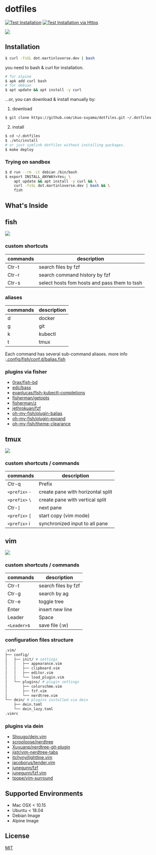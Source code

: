 # dotfiles
[![Test Installation](https://github.com/ikuo-suyama/dotfiles/workflows/Test%20Installation/badge.svg)](https://github.com/ikuo-suyama/dotfiles/actions?query=workflow%3A%22Test+Installation%22)
[![Test Installation via Https](https://github.com/ikuo-suyama/dotfiles/workflows/Test%20Installation%20via%20Https/badge.svg)](https://github.com/ikuo-suyama/dotfiles/actions?query=workflow%3A%22Test+Installation+via+Https%22) 

![](https://raw.github.com/ikuo-suyama/dotfiles/images/terminal.png)

## Installation
```sh
$ curl -fsSL dot.martinloverse.dev | bash
```

you need to bash & curl for installation.
```sh
# for alpine
$ apk add curl bash
# for debian
$ apt update && apt install -y curl
```

...or, you can download & install manually by:
1. download
```sh
$ git clone https://github.com/ikuo-suyama/dotfiles.git ~/.dotfiles
```

2. install
```sh
$ cd ~/.dotfiles
$ ./etc/install
# or just symlink dotfiles without installing packages.
$ make deploy
```

### Trying on sandbox
```sh
$ d run --rm -it debian /bin/bash
$ export INSTALL_ANYWAY=Yes; \
    apt update && apt install -y curl && \
    curl -fsSL dot.martinloverse.dev | bash && \
    fish
```

## What's Inside
## fish
![](https://raw.github.com/ikuo-suyama/dotfiles/images/fish.png)

### custom shortcuts
| commands | description |
|--|--|
| Ctr-t | search files by fzf |
| Ctr-r | search command history by fzf |
| Ctr-s | select hosts fom hosts and pass them to tssh |

### aliases
| commands | description |
|--|--|
| d | docker |
| g | git |
| k | kubectl |
| t | tmux |

Each command has several sub-command aliases.
more info :[.config/fish/conf.d/balias.fish](https://github.com/ikuo-suyama/dotfiles/blob/master/.config/fish/conf.d/balias.fish)

### plugins via fisher
- [0rax/fish-bd](https://github.com/0rax/fish-bd)
- [edc/bass](https://github.com/edc/bass)
- [evanlucas/fish-kubectl-completions](https://github.com/evanlucas/fish-kubectl-completions)
- [fisherman/getopts](https://github.com/fisherman/getopts)
- [fisherman/z](https://github.com/fisherman/z)
- [jethrokuan/fzf](https://github.com/jethrokuan/fzf)
- [oh-my-fish/plugin-balias](https://github.com/oh-my-fish/plugin-balias)
- [oh-my-fish/plugin-expand](https://github.com/oh-my-fish/plugin-expand)
- [oh-my-fish/theme-clearance](https://github.com/oh-my-fish/theme-clearance)

## tmux
![](https://raw.github.com/ikuo-suyama/dotfiles/images/tmux.png)

### custom shortcuts / commands
| commands | description |
|--|--|
| Ctr-q | Prefix |
| `<prefix>` `-` | create pane with horizontal split |
| `<prefix>` `\` | create pane with vertical split |
| Ctr-`]` | next pane |
| `<prefix>` `[` | start copy (vim mode) |
| `<prefix>` i | synchronized input to all pane |

## vim
![](https://raw.github.com/ikuo-suyama/dotfiles/images/vim.png)

### custom shortcuts / commands
| commands | description |
|--|--|
| Ctr-t | search files by fzf |
| Ctr-g | search by ag |
| Ctr-e | toggle tree |
| Enter | insert new line |
| Leader | Space |
| `<Leader>`s | save file (:w) |

### configuration files structure
```sh
.vim/
├── config/
│   ├── init/ # settings
│   │   ├── appearance.vim
│   │   ├── clipboard.vim
│   │   ├── editor.vim
│   │   └── load_plugin.vim
│   └── plugins/ # plugin settings
│       ├── colorschme.vim
│       ├── fzf.vim
│       └── nerdtree.vim
└── dein/ # plugins installed via dein
    ├── dein.toml
    └── dein_lazy.toml
.vimrc
```

### plugins via dein
- [Shougo/dein.vim](https://github.com/Shougo/dein.vim)
- [scrooloose/nerdtree](https://github.com/scrooloose/nerdtree)
- [Xuyuanp/nerdtree-git-plugin](https://github.com/Xuyuanp/nerdtree-git-plugin)
- [jistr/vim-nerdtree-tabs](https://github.com/jistr/vim-nerdtree-tabs)
- [itchyny/lightline.vim](https://github.com/itchyny/lightline.vim)
- [jacoborus/tender.vim](https://github.com/jacoborus/tender.vim)
- [junegunn/fzf](https://github.com/junegunn/fzf)
- [junegunn/fzf.vim](https://github.com/junegunn/fzf.vim)
- [tpope/vim-surround](https://github.com/tpope/vim-surround)

## Supported Environments
- Mac OSX < 10.15
- Ubuntu < 18.04
- Debian Image
- Alpine Image

## License
[MIT](./LICENSE)